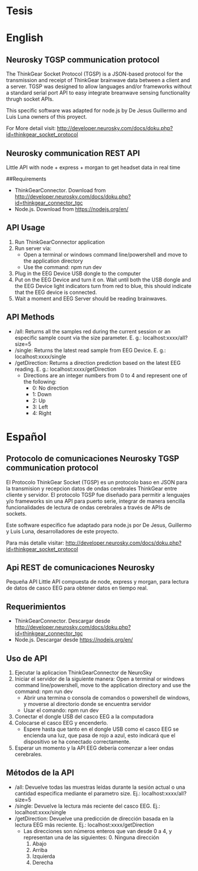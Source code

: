 # Tesis

# English

## Neurosky TGSP communication protocol
The ThinkGear Socket Protocol (TGSP) is a JSON-based protocol for the transmission and receipt of ThinkGear brainwave data between a client and a server. TGSP was designed to allow languages and/or frameworks without a standard serial port API to easy integrate breanwave sensing functionality thrugh socket APIs.

This specific software was adapted for node.js by De Jesus Guillermo and Luis Luna owners of this proyect.

For More detail visit: 
http://developer.neurosky.com/docs/doku.php?id=thinkgear_socket_protocol


## Neurosky communication REST API
Little API with node + express + morgan to get headset data in real time

##Requirements
- ThinkGearConnector. Download from http://developer.neurosky.com/docs/doku.php?id=thinkgear_connector_tgc
- Node.js. Download from https://nodejs.org/en/

## API Usage
1. Run ThinkGearConnector application
2. Run server via: 
	- Open a terminal or windows command line/powershell and move to the application directory
	- Use the command: npm run dev
3. Plug in the EEG Device USB dongle to the computer
4. Put on the EEG Device and turn it on. Wait until both the USB dongle and the EEG Device light indicators turn from red to blue, this should indicate that the EEG device is connected.
5. Wait a moment and EEG Server should be reading brainwaves.

## API Methods

- /all: Returns all the samples red during the current session or an especific sample count via the size parameter. E. g.: localhost:xxxx/all?size=5
- /single: Returns the latest read sample from EEG Device. E. g.: localhost:xxxx/single
- /getDirection: Returns a direction prediction based on the latest EEG reading. E. g.: localhost:xxxx/getDirection
	- Directions are an integer numbers from 0 to 4 and represent one of the following:
		- 0: No direction
		- 1: Down
		- 2: Up
		- 3: Left
		- 4: Right

# Español

## Protocolo de comunicaciones Neurosky TGSP communication protocol
El Protocolo ThinkGear Socket (TGSP) es un protocolo baso en JSON para la transmision y recepcion datos de ondas cerebrales ThinkGear entre cliente y servidor. 
El protocolo TGSP fue diseñado para permitir a lenguajes y/o frameworks sin una API para puerto serie, integrar de manera sencilla funcionalidades de lectura de ondas cerebrales a través de APIs de sockets.

Este software especifico fue adaptado para node.js por De Jesus, Guillermo y Luis Luna, desarrolladores de este proyecto.

Para más detalle visitar:
http://developer.neurosky.com/docs/doku.php?id=thinkgear_socket_protocol


## Api REST de comunicaciones Neurosky 
Pequeña API 
Little API compuesta de node, express y morgan, para lectura de datos de casco EEG para obtener datos en tiempo real.

## Requerimientos
- ThinkGearConnector. Descargar desde http://developer.neurosky.com/docs/doku.php?id=thinkgear_connector_tgc
- Node.js. Descargar desde https://nodejs.org/en/

## Uso de API
1. Ejecutar la aplicacion ThinkGearConnector de NeuroSky
2. Iniciar el servidor de la siguiente manera: Open a terminal or windows command line/powershell, move to the application directory and use the command: npm run dev
	- Abrir una termina o consola de comandos o powershell de windows, y moverse al directorio donde se encuentra servidor
	- Usar el comando: npm run dev
3. Conectar el dongle USB del casco EEG a la computadora
4. Colocarse el casco EEG y encenderlo. 
	- Espere hasta que tanto en el dongle USB como el casco EEG se encienda una luz, que pasa de rojo a azul, esto indicará que el dispositivo se ha conectado correctamente.
5. Esperar un momento y la API EEG debería comenzar a leer ondas cerebrales.


## Métodos de la API

- /all: Devuelve todas las muestras leídas durante la sesión actual o una cantidad especifica mediante el parametro size. Ej.: localhost:xxxx/all?size=5
- /single: Devuelve la lectura más reciente del casco EEG. Ej.: localhost:xxxx/single
- /getDirection: Devuelve una predicción de dirección basada en la lectura EEG más reciente. Ej.: localhost:xxxx/getDirection
	- Las direcciones son números enteros que van desde 0 a 4, y representan una de las siguientes:
		0. Ninguna dirección
		1. Abajo
		2. Arriba
		3. Izquierda
		4. Derecha
